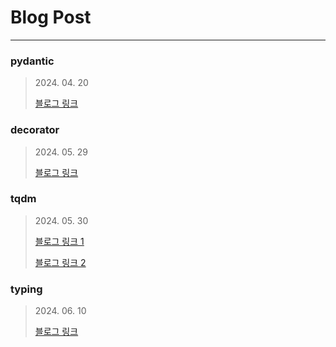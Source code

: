 # Blog Post
---
 ### pydantic
> 2024\. 04\. 20
>
> [블로그 링크](https://giliit.tistory.com/entry/Python-pydantic%EC%97%90-%EB%8C%80%ED%95%B4-%EC%95%8C%EC%95%84%EB%B3%B4%EC%9E%90)

### decorator
> 2024\. 05\. 29
>
> [블로그 링크](https://giliit.tistory.com/entry/Python-decorator%EB%8D%B0%EC%BD%94%EB%A0%88%EC%9D%B4%ED%84%B0%EC%97%90-%EB%8C%80%ED%95%B4-%EC%95%8C%EC%95%84%EB%B3%B4%EC%9E%90)

### tqdm
> 2024\. 05\. 30
>
> [블로그 링크 1](https://giliit.tistory.com/entry/Python-tqdm-Python%EC%97%90%EC%84%9C-%EC%A7%84%ED%96%89%EB%A5%A0%EC%9D%84-%EC%8B%9C%EA%B0%81%EC%A0%81%EC%9C%BC%EB%A1%9C-%ED%91%9C%EC%8B%9C)
>
> [블로그 링크 2](https://giliit.tistory.com/entry/Python-Progress-Bartqdm%EC%9D%84-%EA%B9%94%EB%81%94%ED%95%98%EA%B2%8C-%EC%B6%9C%EB%A0%A5%ED%95%98%EB%8A%94-%EB%B0%A9%EB%B2%95%EC%9D%80-%EB%AC%B4%EC%97%87%EC%9D%BC%EA%B9%8C)

### typing
> 2024\. 06\. 10
>
> [블로그 링크](https://giliit.tistory.com/entry/Python-%ED%83%80%EC%9E%85-%ED%9E%8C%ED%8A%B8%EB%A5%BC-%EC%9C%84%ED%95%9C-typing-%EB%AA%A8%EB%93%88%EC%97%90-%EB%8C%80%ED%95%B4-%EC%95%8C%EC%95%84%EB%B3%B4%EC%9E%90)